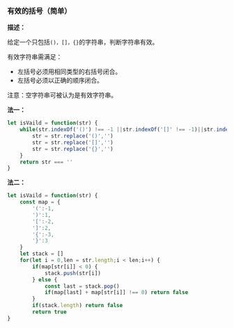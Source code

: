 ### 有效的括号（简单）

**描述：**

给定一个只包括`()，[]，{}`的字符串，判断字符串有效。

有效字符串需满足：

- 左括号必须用相同类型的右括号闭合。
- 左括号必须以正确的顺序闭合。

注意：空字符串可被认为是有效字符串。

**法一：**

```js
let isVaild = function(str) {
    while(str.indexOf('()') !== -1 ||str.indexOf('[]' !== -1)||str.indexOf('{}') ! == -1) {
        str = str.replace('()','')
        str = str.replace('[]','')
        str = str.replace('{}','')
    }
    return str === ''
}
```

**法二：**

```js
let isVaild = function(str) {
    const map = {
        '(':-1,
        ')':1,
        '[':-2,
        ']':2,
        '{':-3,
        '}':3
    }
    let stack = []
    for(let i = 0,len = str.length;i < len;i++) {
        if(map[str[i]] < 0) {
            stack.push(str[i])
        } else {
            const last = stack.pop()
            if(map[last] + map[str[i]] !== 0) return false
        }
        if(stack.length) return false
        return true
}
```

